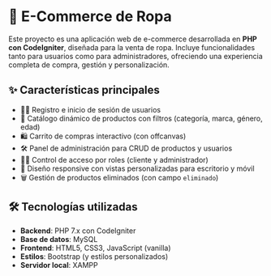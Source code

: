 # 🛒 E-Commerce de Ropa

Este proyecto es una aplicación web de e-commerce desarrollada en **PHP con CodeIgniter**, diseñada para la venta de ropa. Incluye funcionalidades tanto para usuarios como para administradores, ofreciendo una experiencia completa de compra, gestión y personalización.

## ✨ Características principales

- 🧍‍♂️ Registro e inicio de sesión de usuarios  
- 🧾 Catálogo dinámico de productos con filtros (categoría, marca, género, edad)  
- 🛍️ Carrito de compras interactivo (con offcanvas)  
- 🛠️ Panel de administración para CRUD de productos y usuarios  
- 🧑‍💼 Control de acceso por roles (cliente y administrador)  
- 📱 Diseño responsive con vistas personalizadas para escritorio y móvil  
- 🗑️ Gestión de productos eliminados (con campo `eliminado`)  

## 🛠️ Tecnologías utilizadas

- **Backend**: PHP 7.x con CodeIgniter
- **Base de datos**: MySQL  
- **Frontend**: HTML5, CSS3, JavaScript (vanilla)  
- **Estilos**: Bootstrap (y estilos personalizados)  
- **Servidor local**: XAMPP  

